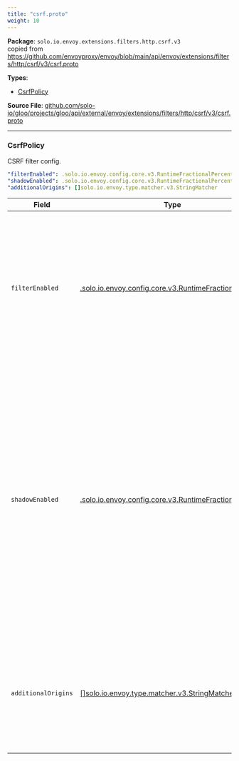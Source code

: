 ```yaml
---
title: "csrf.proto"
weight: 10
---
```


<!-- Code generated by solo-kit. DO NOT EDIT. -->


**Package**: `solo.io.envoy.extensions.filters.http.csrf.v3`  
copied from https://github.com/envoyproxy/envoy/blob/main/api/envoy/extensions/filters/http/csrf/v3/csrf.proto


 
**Types**:


- [CsrfPolicy](#csrfpolicy)
  


**Source File**: [github.com/solo-io/gloo/projects/gloo/api/external/envoy/extensions/filters/http/csrf/v3/csrf.proto](https://github.com/solo-io/gloo/blob/main/projects/gloo/api/external/envoy/extensions/filters/http/csrf/v3/csrf.proto)





---
### CsrfPolicy

 
CSRF filter config.

```yaml
"filterEnabled": .solo.io.envoy.config.core.v3.RuntimeFractionalPercent
"shadowEnabled": .solo.io.envoy.config.core.v3.RuntimeFractionalPercent
"additionalOrigins": []solo.io.envoy.type.matcher.v3.StringMatcher

```

| Field | Type | Description |
| ----- | ---- | ----------- | 
| `filterEnabled` | [.solo.io.envoy.config.core.v3.RuntimeFractionalPercent](../base.proto.sk/#runtimefractionalpercent) | Specifies the % of requests for which the CSRF filter is enabled. If runtime_key is specified, Envoy will lookup the runtime key to get the percentage of requests to filter. **Note**: This field defaults to 100/HUNDRED. |
| `shadowEnabled` | [.solo.io.envoy.config.core.v3.RuntimeFractionalPercent](../base.proto.sk/#runtimefractionalpercent) | Specifies that CSRF policies will be evaluated and tracked, but not enforced. This is intended to be used when `filter_enabled` is off and will be ignored otherwise. If runtime_key is specified, Envoy will lookup the runtime key to get the percentage of requests for which it will evaluate and track the request's *Origin* and *Destination* to determine if it's valid, but will not enforce any policies. |
| `additionalOrigins` | [[]solo.io.envoy.type.matcher.v3.StringMatcher](../string.proto.sk/#stringmatcher) | Specifies additional source origins that will be allowed in addition to the destination origin. More information on how this can be configured via runtime can be found here. |





<!-- Start of HubSpot Embed Code -->
<script type="text/javascript" id="hs-script-loader" async defer src="//js.hs-scripts.com/5130874.js"></script>
<!-- End of HubSpot Embed Code -->
